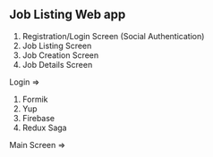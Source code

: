 ## Job Listing Web app
1. Registration/Login Screen (Social Authentication)
2. Job Listing Screen
3. Job Creation Screen
4. Job Details Screen

Login =>

1. Formik
2. Yup
3. Firebase
4. Redux Saga

Main Screen =>
